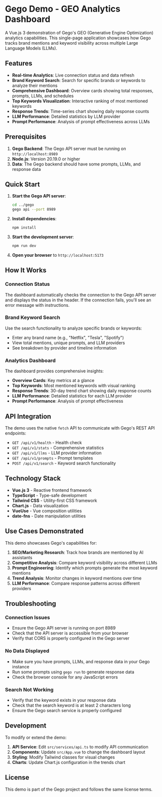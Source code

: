 # Gego Demo - GEO Analytics Dashboard

A Vue.js 3 demonstration of Gego's GEO (Generative Engine Optimization) analytics capabilities. This single-page application showcases how Gego tracks brand mentions and keyword visibility across multiple Large Language Models (LLMs).

## Features

- **Real-time Analytics**: Live connection status and data refresh
- **Brand Keyword Search**: Search for specific brands or keywords to analyze their mentions
- **Comprehensive Dashboard**: Overview cards showing total responses, prompts, LLMs, and schedules
- **Top Keywords Visualization**: Interactive ranking of most mentioned keywords
- **Response Trends**: Time-series chart showing daily response counts
- **LLM Performance**: Detailed statistics by LLM provider
- **Prompt Performance**: Analysis of prompt effectiveness across LLMs

## Prerequisites

1. **Gego Backend**: The Gego API server must be running on `http://localhost:8989`
2. **Node.js**: Version 20.19.0 or higher
3. **Data**: The Gego backend should have some prompts, LLMs, and response data

## Quick Start

1. **Start the Gego API server**:
   ```bash
   cd ../gego
   gego api --port 8989
   ```

2. **Install dependencies**:
   ```bash
   npm install
   ```

3. **Start the development server**:
   ```bash
   npm run dev
   ```

4. **Open your browser** to `http://localhost:5173`

## How It Works

### Connection Status
The dashboard automatically checks the connection to the Gego API server and displays the status in the header. If the connection fails, you'll see an error message with instructions.

### Brand Keyword Search
Use the search functionality to analyze specific brands or keywords:
- Enter any brand name (e.g., "Netflix", "Tesla", "Spotify")
- View total mentions, unique prompts, and LLM providers
- See breakdown by provider and timeline information

### Analytics Dashboard
The dashboard provides comprehensive insights:

- **Overview Cards**: Key metrics at a glance
- **Top Keywords**: Most mentioned keywords with visual ranking
- **Response Trends**: 30-day trend chart showing daily response counts
- **LLM Performance**: Detailed statistics for each LLM provider
- **Prompt Performance**: Analysis of prompt effectiveness

## API Integration

The demo uses the native `fetch` API to communicate with Gego's REST API endpoints:

- `GET /api/v1/health` - Health check
- `GET /api/v1/stats` - Comprehensive statistics
- `GET /api/v1/llms` - LLM provider information
- `GET /api/v1/prompts` - Prompt templates
- `POST /api/v1/search` - Keyword search functionality

## Technology Stack

- **Vue.js 3** - Reactive frontend framework
- **TypeScript** - Type-safe development
- **Tailwind CSS** - Utility-first CSS framework
- **Chart.js** - Data visualization
- **VueUse** - Vue composition utilities
- **date-fns** - Date manipulation utilities

## Use Cases Demonstrated

This demo showcases Gego's capabilities for:

1. **SEO/Marketing Research**: Track how brands are mentioned by AI assistants
2. **Competitive Analysis**: Compare keyword visibility across different LLMs
3. **Prompt Engineering**: Identify which prompts generate the most keyword mentions
4. **Trend Analysis**: Monitor changes in keyword mentions over time
5. **LLM Performance**: Compare response patterns across different providers

## Troubleshooting

### Connection Issues
- Ensure the Gego API server is running on port 8989
- Check that the API server is accessible from your browser
- Verify that CORS is properly configured in the Gego server

### No Data Displayed
- Make sure you have prompts, LLMs, and response data in your Gego instance
- Run some prompts using `gego run` to generate response data
- Check the browser console for any JavaScript errors

### Search Not Working
- Verify that the keyword exists in your response data
- Check that the search keyword is at least 2 characters long
- Ensure the Gego search service is properly configured

## Development

To modify or extend the demo:

1. **API Service**: Edit `src/services/api.ts` to modify API communication
2. **Components**: Update `src/App.vue` to change the dashboard layout
3. **Styling**: Modify Tailwind classes for visual changes
4. **Charts**: Update Chart.js configuration in the trends chart

## License

This demo is part of the Gego project and follows the same license terms.